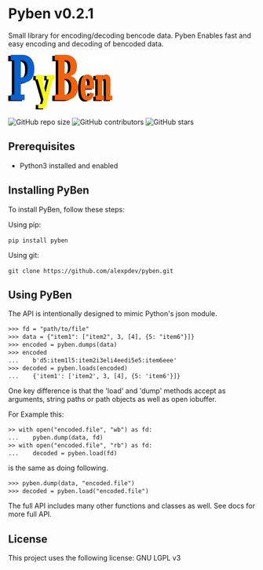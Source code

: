 # Pyben v0.2.1

Small library for encoding/decoding bencode data.
Pyben Enables fast and easy encoding and decoding of bencoded data.

![PyBen](./assets/pyben.png)

![GitHub repo size](https://img.shields.io/github/repo-size/alexpdev/pyben)
![GitHub contributors](https://img.shields.io/github/license/alexpdev/pyben)
![GitHub stars](https://img.shields.io/badge/rating-99-green)

## Prerequisites

* Python3 installed and enabled

## Installing PyBen

To install PyBen, follow these steps:

Using pip:

`pip install pyben`

Using git:

`git clone https://github.com/alexpdev/pyben.git`

## Using PyBen

The API is intentionally designed to mimic Python's json module.

    >>> fd = "path/to/file"
    >>> data = {"item1": ["item2", 3, [4], {5: "item6"}]}
    >>> encoded = pyben.dumps(data)
    >>> encoded
    ...    b'd5:item1l5:item2i3eli4eedi5e5:item6eee'
    >>> decoded = pyben.loads(encoded)
    ...    {'item1': ['item2', 3, [4], {5: 'item6'}]}

One key difference is that the 'load' and 'dump' methods accept as arguments,
string paths or path objects as well as open iobuffer.

For Example this:

    >> with open("encoded.file", "wb") as fd:
    ...    pyben.dump(data, fd)
    >> with open("encoded.file", "rb") as fd:
    ...    decoded = pyben.load(fd)

is the same as doing following.

    >>> pyben.dump(data, "encoded.file")
    >>> decoded = pyben.load("encoded.file")

The full API includes many other functions and classes as well.
See docs for more full API.

## License

This project uses the following license: GNU LGPL v3
